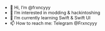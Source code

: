 - 👋 Hi, I’m @frxncyyy
- 👀 I’m interested in modding & hackintoshing
- 🌱 I’m currently learning Swift & Swift UI
- 📫 How to reach me: Telegram @Frxncyyy

<!---
frxncyyy/frxncyyy is a ✨ special ✨ repository because its `README.md` (this file) appears on your GitHub profile.
You can click the Preview link to take a look at your changes.
--->
